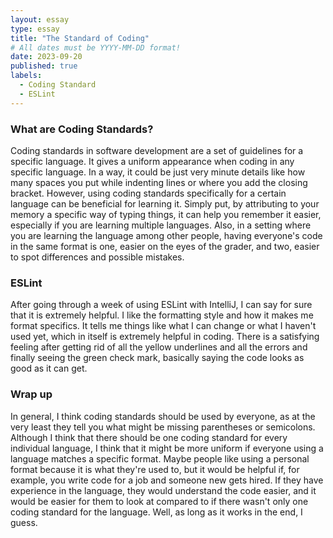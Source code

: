 ```yaml
---
layout: essay
type: essay
title: "The Standard of Coding"
# All dates must be YYYY-MM-DD format!
date: 2023-09-20
published: true
labels:
  - Coding Standard
  - ESLint
---
```

<h3>What are Coding Standards?</h3>
Coding standards in software development are a set of guidelines for a specific language. It gives a uniform appearance when coding in any specific language. In a way, it could be just very minute details like how many spaces you put while indenting lines or where you add the closing bracket. However, using coding standards specifically for a certain language can be beneficial for learning it. Simply put, by attributing to your memory a specific way of typing things, it can help you remember it easier, especially if you are learning multiple languages. Also, in a setting where you are learning the language among other people, having everyone's code in the same format is one, easier on the eyes of the grader, and two, easier to spot differences and possible mistakes.
<h3>ESLint</h3>
After going through a week of using ESLint with IntelliJ, I can say for sure that it is extremely helpful. I like the formatting style and how it makes me format specifics. It tells me things like what I can change or what I haven't used yet, which in itself is extremely helpful in coding. There is a satisfying feeling after getting rid of all the yellow underlines and all the errors and finally seeing the green check mark, basically saying the code looks as good as it can get.
<h3>Wrap up</h3>
In general, I think coding standards should be used by everyone, as at the very least they tell you what might be missing parentheses or semicolons. Although I think that there should be one coding standard for every individual language, I think that it might be more uniform if everyone using a language matches a specific format. Maybe people like using a personal format because it is what they're used to, but it would be helpful if, for example, you write code for a job and someone new gets hired. If they have experience in the language, they would understand the code easier, and it would be easier for them to look at compared to if there wasn't only one coding standard for the language. Well, as long as it works in the end, I guess.
